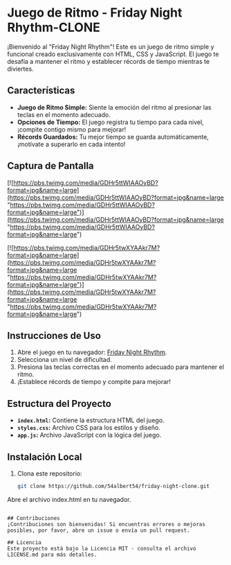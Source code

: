 # Juego de Ritmo - Friday Night Rhythm-CLONE

¡Bienvenido al "Friday Night Rhythm"! Este es un juego de ritmo simple y funcional creado exclusivamente con HTML, CSS y JavaScript. El juego te desafía a mantener el ritmo y establecer récords de tiempo mientras te diviertes.



## Características

- **Juego de Ritmo Simple:** Siente la emoción del ritmo al presionar las teclas en el momento adecuado.
- **Opciones de Tiempo:** El juego registra tu tiempo para cada nivel, ¡compite contigo mismo para mejorar!
- **Récords Guardados:** Tu mejor tiempo se guarda automáticamente, ¡motívate a superarlo en cada intento!

## Captura de Pantalla

[![https://pbs.twimg.com/media/GDHr5ttWIAAOyBD?format=jpg&name=large](https://pbs.twimg.com/media/GDHr5ttWIAAOyBD?format=jpg&name=large "https://pbs.twimg.com/media/GDHr5ttWIAAOyBD?format=jpg&name=large")](https://pbs.twimg.com/media/GDHr5ttWIAAOyBD?format=jpg&name=large "https://pbs.twimg.com/media/GDHr5ttWIAAOyBD?format=jpg&name=large")

[![https://pbs.twimg.com/media/GDHr5twXYAAkr7M?format=jpg&name=large](https://pbs.twimg.com/media/GDHr5twXYAAkr7M?format=jpg&name=large "https://pbs.twimg.com/media/GDHr5twXYAAkr7M?format=jpg&name=large")](https://pbs.twimg.com/media/GDHr5twXYAAkr7M?format=jpg&name=large "https://pbs.twimg.com/media/GDHr5twXYAAkr7M?format=jpg&name=large")

## Instrucciones de Uso

1. Abre el juego en tu navegador: [Friday Night Rhythm](https://54albert54.github.io/friday-night-clone/).
2. Selecciona un nivel de dificultad.
3. Presiona las teclas correctas en el momento adecuado para mantener el ritmo.
4. ¡Establece récords de tiempo y compite para mejorar!

## Estructura del Proyecto

- **`index.html`:** Contiene la estructura HTML del juego.
- **`styles.css`:** Archivo CSS para los estilos y diseño.
- **`app.js`:** Archivo JavaScript con la lógica del juego.

## Instalación Local

1. Clona este repositorio:

   ```bash
   git clone https://github.com/54albert54/friday-night-clone.git
Abre el archivo index.html en tu navegador.
```

## Contribuciones
¡Contribuciones son bienvenidas! Si encuentras errores o mejoras posibles, por favor, abre un issue o envía un pull request.

## Licencia
Este proyecto está bajo la Licencia MIT - consulta el archivo LICENSE.md para más detalles.



